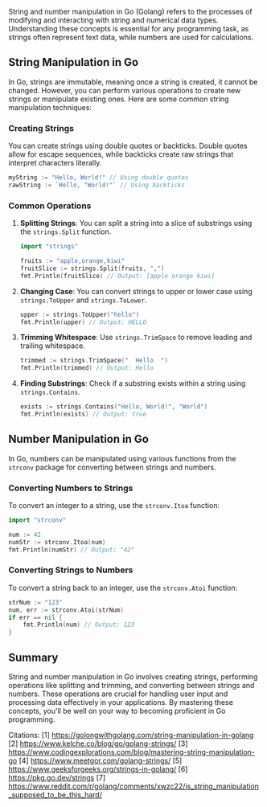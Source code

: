 String and number manipulation in Go (Golang) refers to the processes of modifying and interacting with string and numerical data types. Understanding these concepts is essential for any programming task, as strings often represent text data, while numbers are used for calculations.

## String Manipulation in Go

In Go, strings are immutable, meaning once a string is created, it cannot be changed. However, you can perform various operations to create new strings or manipulate existing ones. Here are some common string manipulation techniques:

### Creating Strings

You can create strings using double quotes or backticks. Double quotes allow for escape sequences, while backticks create raw strings that interpret characters literally.

```go
myString := "Hello, World!" // Using double quotes
rawString := `Hello, "World!"` // Using backticks
```

### Common Operations

1. **Splitting Strings**: You can split a string into a slice of substrings using the `strings.Split` function.

   ```go
   import "strings"

   fruits := "apple,orange,kiwi"
   fruitSlice := strings.Split(fruits, ",")
   fmt.Println(fruitSlice) // Output: [apple orange kiwi]
   ```

2. **Changing Case**: You can convert strings to upper or lower case using `strings.ToUpper` and `strings.ToLower`.

   ```go
   upper := strings.ToUpper("hello")
   fmt.Println(upper) // Output: HELLO
   ```

3. **Trimming Whitespace**: Use `strings.TrimSpace` to remove leading and trailing whitespace.

   ```go
   trimmed := strings.TrimSpace("  Hello  ")
   fmt.Println(trimmed) // Output: Hello
   ```

4. **Finding Substrings**: Check if a substring exists within a string using `strings.Contains`.

   ```go
   exists := strings.Contains("Hello, World!", "World")
   fmt.Println(exists) // Output: true
   ```

## Number Manipulation in Go

In Go, numbers can be manipulated using various functions from the `strconv` package for converting between strings and numbers.

### Converting Numbers to Strings

To convert an integer to a string, use the `strconv.Itoa` function:

```go
import "strconv"

num := 42
numStr := strconv.Itoa(num)
fmt.Println(numStr) // Output: "42"
```

### Converting Strings to Numbers

To convert a string back to an integer, use the `strconv.Atoi` function:

```go
strNum := "123"
num, err := strconv.Atoi(strNum)
if err == nil {
    fmt.Println(num) // Output: 123
}
```

## Summary

String and number manipulation in Go involves creating strings, performing operations like splitting and trimming, and converting between strings and numbers. These operations are crucial for handling user input and processing data effectively in your applications. By mastering these concepts, you'll be well on your way to becoming proficient in Go programming.

Citations:
[1] https://golongwithgolang.com/string-manipulation-in-golang
[2] https://www.kelche.co/blog/go/golang-strings/
[3] https://www.codingexplorations.com/blog/mastering-string-manipulation-go
[4] https://www.meetgor.com/golang-strings/
[5] https://www.geeksforgeeks.org/strings-in-golang/
[6] https://pkg.go.dev/strings
[7] https://www.reddit.com/r/golang/comments/xwzc22/is_string_manipulation_supposed_to_be_this_hard/